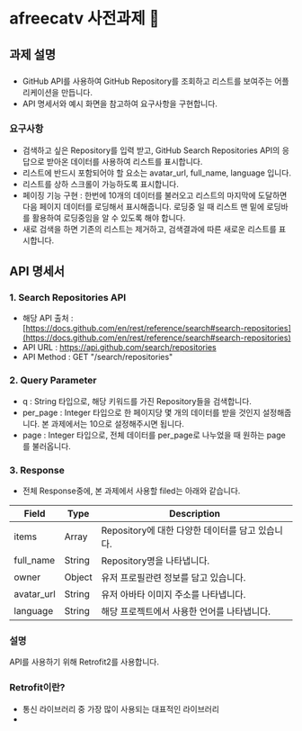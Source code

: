 # afreecatv 사전과제  :tophat:

## 과제 설명

### 
+ GitHub API를 사용하여 GitHub Repository를 조회하고 리스트를 보여주는 어플리케이션을 만듭니다.
+ API 명세서와 예시 화면을 참고하여 요구사항을 구현합니다.

### 요구사항
+ 검색하고 싶은 Repository를 입력 받고, GitHub Search Repositories API의 응답으로 받아온 데이터를 사용하여 리스트를 표시합니다.
+ 리스트에 반드시 포함되어야 할 요소는 avatar_url, full_name, language 입니다.
+ 리스트를 상하 스크롤이 가능하도록 표시합니다.
+ 페이징 기능 구현 : 한번에 10개의 데이터를 불러오고 리스트의 마지막에 도달하면 다음 페이지 데이터를 로딩해서 표시해줍니다. 로딩중 일 때 리스트 맨 밑에 로딩바를 활용하여 로딩중임을 알 수 있도록 해야 합니다.
+ 새로 검색을 하면 기존의 리스트는 제거하고, 검색결과에 따른 새로운 리스트를 표시합니다.

## API 명세서 

### 1. Search Repositories API
+ 해당 API 출처 : [https://docs.github.com/en/rest/reference/search#search-repositories](https://docs.github.com/en/rest/reference/search#search-repositories)
+ API URL : https://api.github.com/search/repositories
+ API Method : GET "/search/repositories"


### 2. Query Parameter
+ q : String 타입으로, 해당 키워드를 가진 Repository들을 검색합니다.
+ per_page : Integer  타입으로 한 페이지당 몇 개의 데이터를 받을 것인지 설정해줍니다. 본 과제에서는 10으로 설정해주시면 됩니다.
+ page : Integer 타입으로, 전체 데이터를 per_page로 나누었을 때 원하는 page를 불러옵니다.

### 3. Response

- 전체 Response중에, 본 과제에서 사용할 filed는 아래와 같습니다.

| Field | Type | Description |
| --- | --- | --- |
| items | Array | Repository에 대한 다양한 데이터를 담고 있습니다. |
| full_name | String | Repository명을 나타냅니다. |
| owner | Object | 유저 프로필관련 정보를 담고 있습니다. |
| avatar_url | String | 유저 아바타 이미지 주소를 나타냅니다. |
| language | String | 해당 프로젝트에서 사용한 언어를 나타냅니다. |

### 설명
API를 사용하기 위해 Retrofit2를 사용합니다.
### Retrofit이란?
- 통신 라이브러리 중 가장 많이 사용되는 대표적인 라이브러리
- 
